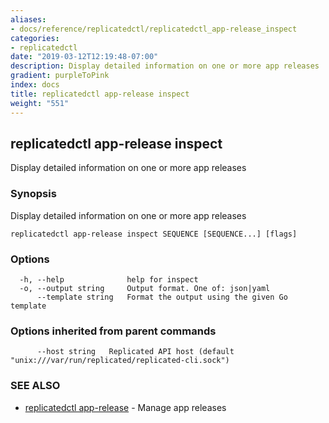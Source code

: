 ```yaml
---
aliases:
- docs/reference/replicatedctl/replicatedctl_app-release_inspect
categories:
- replicatedctl
date: "2019-03-12T12:19:48-07:00"
description: Display detailed information on one or more app releases
gradient: purpleToPink
index: docs
title: replicatedctl app-release inspect
weight: "551"
---
```


## replicatedctl app-release inspect

Display detailed information on one or more app releases

### Synopsis

Display detailed information on one or more app releases

```
replicatedctl app-release inspect SEQUENCE [SEQUENCE...] [flags]
```

### Options

```
  -h, --help              help for inspect
  -o, --output string     Output format. One of: json|yaml
      --template string   Format the output using the given Go template
```

### Options inherited from parent commands

```
      --host string   Replicated API host (default "unix:///var/run/replicated/replicated-cli.sock")
```

### SEE ALSO

* [replicatedctl app-release](/api/replicatedctl/replicatedctl_app-release/)	 - Manage app releases

